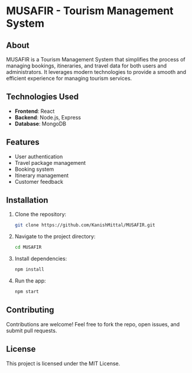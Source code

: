 # MUSAFIR - Tourism Management System

## About

MUSAFIR is a Tourism Management System that simplifies the process of managing bookings, itineraries, and travel data for both users and administrators. It leverages modern technologies to provide a smooth and efficient experience for managing tourism services.

## Technologies Used

- **Frontend**: React
- **Backend**: Node.js, Express
- **Database**: MongoDB

## Features

- User authentication
- Travel package management
- Booking system
- Itinerary management
- Customer feedback

## Installation

1. Clone the repository:
    ```bash
    git clone https://github.com/KanishMittal/MUSAFIR.git
    ```
2. Navigate to the project directory:
    ```bash
    cd MUSAFIR
    ```
3. Install dependencies:
    ```bash
    npm install
    ```
4. Run the app:
    ```bash
    npm start
    ```

## Contributing

Contributions are welcome! Feel free to fork the repo, open issues, and submit pull requests.

## License

This project is licensed under the MIT License.
